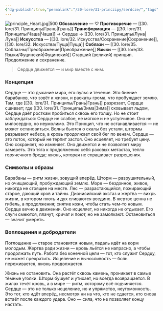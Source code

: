 ```yaml
---
{"dg-publish":true,"permalink":"/30-lore/31-princzipy/serdcze/","tags":["незримое/принцип"]}
---
```


![principle_Heart.jpg|500](/img/user/90.%20files/principle_Heart.jpg)
**Обозначение** — ♡
**Противоречие** — [[30. lore/31. Принципы/Грань\|Грань]]
**Трансформация** — [[30. lore/31. Принципы/Чаша\|Чаша]] → Сердце → [[30. lore/31. Принципы/Луна\|Луна]]
**Искусства** — [[30. lore/32. Искусства/Сохранение\|Сохранение]], [[30. lore/32. Искусства/Пуща\|Пуща]]
**Соблазн** — [[30. lore/35. Соблазны/Преображение\|Преображение]]
**Языки** — [[30. lore/33. Языки/Фуцинский\|Фуцинский]]
Старший (великий) принцип. Продолжение и сохранение.

> Сердце движется — и мир вместе с ним.
### Концепция
Сердце — это дыхание мира, его пульс и течение. Это биение барабанов, что зовёт к жизни, и раскаты грома, что пробуждает землю. Там, где [[30. lore/31. Принципы/Грань\|Грань]] разрезает, Сердце сшивает; где [[30. lore/31. Принципы/Зима\|Зима]] сковывает льдом, Сердце даёт росткам пробиться сквозь его толщу.
Но не стоит заблуждаться: Сердце не слабое, не мягкое и не уступчивое. Оно не милосердно, но неумолимо. Это Принцип, что не останавливается — не может остановиться. Волны бьются о скалы без устали, штормы разрывают небеса, а кровь продолжает свой бег по венам.
Сердце — это поток, который не терпит застоя. Оно исцеляет, но требует цену. Оно сохраняет, но изменяет. Оно движется и не позволяет миру замереть. Это тяга к продолжению себя раковых метастаз, тепло горячечного бреда; жизнь, которая не спрашивает разрешения.  
### Символы и образы
Барабаны — ритм жизни, зовущий вперёд.
Шторм — разрушительный, но очищающий, пробуждающий землю.
Море — бездонное, живое, никогда не стоящее на месте.
Лес — разрастающийся, пожирающий старое, дающий кров и тайны.
Дионисийский экстаз и жертва — вихрь жизни, в котором плоть и дух сливаются воедино. В жертве ценна не гибель, а продолжения; снятие кожи, чтобы стать чем-то новым.
Сердце вечно в движении. Оно исцеляет, но никогда не отдыхает. Его слуги смеются, плачут, кричат и поют, но не замолкают. Остановиться — значит умереть.
### Воплощения и добродетели
Поглощение — старое становится новым, падаль идёт на корм молодым.
Жертва ради жизни — кровь льётся не напрасно, а чтобы продолжать путь.
Работа без конечной цели — тот, кто служит Сердцу, не может прекратить.
Исцеление и выносливость — боль переживается, жизнь продолжается.

Жизнь не остановить. Она растёт сквозь камень, проникает в самые тёмные уголки. Шторм бушует и утихает, но всегда возвращается. В жилах течёт кровь, а в мире — ритм, которому всё подчиняется.
Сердце — это не только исцеление, но и упрямство, неугомонность. Это тот, кто идёт вперёд, несмотря ни на что, кто не сдается, кто снова встаёт после каждого удара. Оно — сила, что не позволяет концу настать.